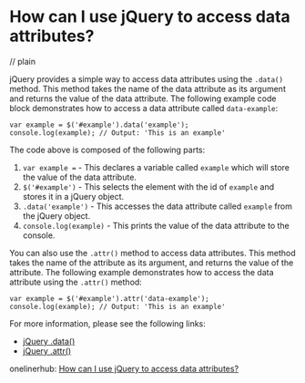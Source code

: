 # How can I use jQuery to access data attributes?
// plain

jQuery provides a simple way to access data attributes using the `.data()` method. This method takes the name of the data attribute as its argument and returns the value of the data attribute. The following example code block demonstrates how to access a data attribute called `data-example`:

```
var example = $('#example').data('example');
console.log(example); // Output: 'This is an example'
```

The code above is composed of the following parts:

1. `var example =` - This declares a variable called `example` which will store the value of the data attribute.
2. `$('#example')` - This selects the element with the id of `example` and stores it in a jQuery object.
3. `.data('example')` - This accesses the data attribute called `example` from the jQuery object.
4. `console.log(example)` - This prints the value of the data attribute to the console.

You can also use the `.attr()` method to access data attributes. This method takes the name of the attribute as its argument, and returns the value of the attribute. The following example demonstrates how to access the data attribute using the `.attr()` method:

```
var example = $('#example').attr('data-example');
console.log(example); // Output: 'This is an example'
```

For more information, please see the following links:

- [jQuery .data()](https://api.jquery.com/data/)
- [jQuery .attr()](https://api.jquery.com/attr/)

onelinerhub: [How can I use jQuery to access data attributes?](https://onelinerhub.com/jquery/how-can-i-use-jquery-to-access-data-attributes)